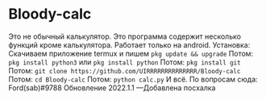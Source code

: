 # Bloody-calc
Это не обычный калькулятор.
Это программа содержит несколько функций кроме
калькулятора.
Работает только на android.
Установка:
Скачиваем приложение termux и пишем
``pkg update && upgrade``
Потом:
``pkg install python3`` или ``pkg install python``
Потом:
``pkg install git``
Потом:
``git clone https://github.com/UIRRRRRRRRRRRRRR/Bloody-calc``
Потом:
``cd Bloody-calc``
Потом:
``python calc.py``
И всё.
По вопросам сюда: Ford(sab)#9788
Обновление 2022.1.1 
   —Добавлена посхалка


